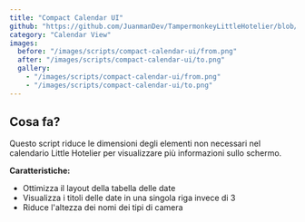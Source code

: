 ```yaml
---
title: "Compact Calendar UI"
github: "https://github.com/JuanmanDev/TampermonkeyLittleHotelier/blob/main/frontdesk/compactCalendarUI.user.js"
category: "Calendar View"
images:
  before: "/images/scripts/compact-calendar-ui/from.png"
  after: "/images/scripts/compact-calendar-ui/to.png"
  gallery:
    - "/images/scripts/compact-calendar-ui/from.png"
    - "/images/scripts/compact-calendar-ui/to.png"
---
```


## Cosa fa?

Questo script riduce le dimensioni degli elementi non necessari nel calendario Little Hotelier per visualizzare più informazioni sullo schermo.

**Caratteristiche:**
- Ottimizza il layout della tabella delle date
- Visualizza i titoli delle date in una singola riga invece di 3
- Riduce l'altezza dei nomi dei tipi di camera
